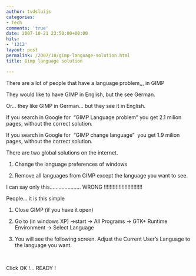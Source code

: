 ```yaml
---
author: tvdsluijs
categories:
- Tech
comments: 'true'
date: 2007-10-21 23:50:00+00:00
hits:
- '1212'
layout: post
permalink: /2007/10/gimp-language-solution.html
title: Gimp language solution

---
```

There are a lot of people that have a language problem,,, in GIMP

They would like to have GIMP in English, but the see German.

Or&#8230; they like GIMP in German&#8230; but they see it in English.

If you search in Google for  &#8220;GIMP Language problem&#8221; you get 2.1 milion pages, without the correct solution.

If you search in Google for  &#8220;GIMP change language&#8221;  you get 1.9 milion pages, without the correct solution.

<a name="more"></a>

There are two global solutions on the internet.

1. Change the language preferences of windows

2. Remove all languages from GIMP except the language you want to see.

I can say only this&#8230;&#8230;&#8230;&#8230;&#8230;&#8230;&#8230; WRONG !!!!!!!!!!!!!!!!!!!!!!!!!!

People&#8230; it is this simple

1. Close GIMP (if you have it open)

2. Go to (in windows XP) ->start -> All Programs -> GTK+ Runtime Environment -> Select Language

3. You will see the following screen. Adjust the Current User&#8217;s Language to the language you want.

  

Click OK !&#8230; READY !